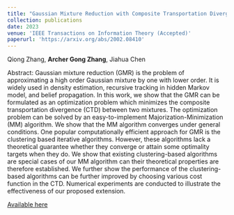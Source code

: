 ```yaml
--- 
title: "Gaussian Mixture Reduction with Composite Transportation Divergence" 
collection: publications 
date: 2023
venue: 'IEEE Transactions on Information Theory (Accepted)'
paperurl: 'https://arxiv.org/abs/2002.08410' 
--- 
```


Qiong Zhang, **Archer Gong Zhang**, Jiahua Chen

Abstract: Gaussian mixture reduction (GMR) is the problem of approximating a high order Gaussian mixture by one with lower order. 
It is widely used in density estimation, recursive tracking in hidden Markov model, and belief propagation. 
In this work, we show that the GMR can be formulated as an optimization problem which minimizes the composite transportation divergence (CTD) between two mixtures. 
The optimization problem can be solved by an easy-to-implement Majorization-Minimization (MM) algorithm. 
We show that the MM algorithm converges under general conditions. 
One popular computationally efficient approach for GMR is the clustering based iterative algorithms. 
However, these algorithms lack a theoretical guarantee whether they converge or attain some optimality targets when they do. 
We show that existing clustering-based algorithms are special cases of our MM algorithm can their theoretical properties are therefore established. 
We further show the performance of the clustering-based algorithms can be further improved by choosing various cost function in the CTD. 
Numerical experiments are conducted to illustrate the effectiveness of our proposed extension.

[Available here](https://arxiv.org/abs/2002.08410)
